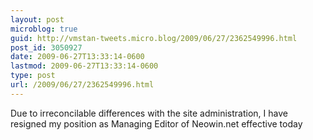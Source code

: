 ```yaml
---
layout: post
microblog: true
guid: http://vmstan-tweets.micro.blog/2009/06/27/2362549996.html
post_id: 3050927
date: 2009-06-27T13:33:14-0600
lastmod: 2009-06-27T13:33:14-0600
type: post
url: /2009/06/27/2362549996.html
---
```

Due to irreconcilable differences with the site administration, I have resigned my position as Managing Editor of Neowin.net effective today
